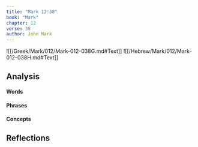 ```yaml
---
title: "Mark 12:38"
book: "Mark"
chapter: 12
verse: 38
author: John Mark
---
```

![[/Greek/Mark/012/Mark-012-038G.md#Text]]
![[/Hebrew/Mark/012/Mark-012-038H.md#Text]]

## Analysis

#### Words

#### Phrases

#### Concepts

## Reflections
